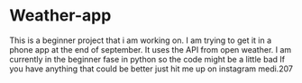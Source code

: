 # Weather-app
This is a beginner project that i am working on. I am trying to get it in a phone app at the end of september. It uses the API from open weather. 
I am currently in the beginner fase in python so the code might be a little bad
If you have anything that could be better just hit me up on instagram medi.207
